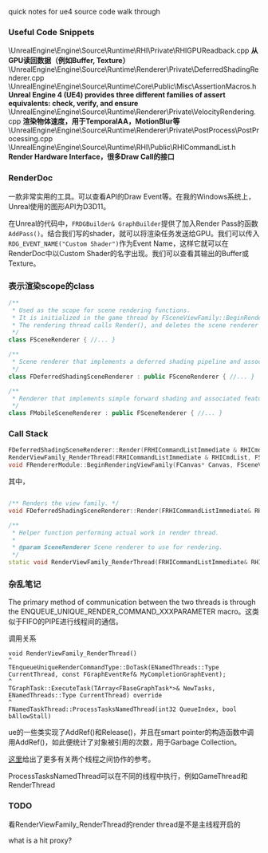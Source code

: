 quick notes for ue4 source code walk through

### Useful Code Snippets
\UnrealEngine\Engine\Source\Runtime\RHI\Private\RHIGPUReadback.cpp **从GPU读回数据（例如Buffer, Texture）**
\UnrealEngine\Engine\Source\Runtime\Renderer\Private\DeferredShadingRenderer.cpp
\UnrealEngine\Engine\Source\Runtime\Core\Public\Misc\AssertionMacros.h **Unreal Engine 4 (UE4) provides three different families of assert equivalents: check, verify, and ensure**
\UnrealEngine\Engine\Source\Runtime\Renderer\Private\VelocityRendering.cpp **渲染物体速度，用于TemporalAA，MotionBlur等**
\UnrealEngine\Engine\Source\Runtime\Renderer\Private\PostProcess\PostProcessing.cpp
\UnrealEngine\Engine\Source\Runtime\RHI\Public\RHICommandList.h **Render Hardware Interface，很多Draw Call的接口**

### RenderDoc
一款非常实用的工具。可以查看API的Draw Event等。在我的Windows系统上，Unreal使用的图形API为D3D11。

在Unreal的代码中，```FRDGBuilder& GraphBuilder```提供了加入Render Pass的函数```AddPass()```。结合我们写的shader，就可以将渲染任务发送给GPU。我们可以传入```RDG_EVENT_NAME("Custom Shader")```作为Event Name，这样它就可以在RenderDoc中以Custom Shader的名字出现。我们可以查看其输出的Buffer或Texture。

### 表示渲染scope的class
```cpp
/**
 * Used as the scope for scene rendering functions.
 * It is initialized in the game thread by FSceneViewFamily::BeginRender, and then passed to the rendering thread.
 * The rendering thread calls Render(), and deletes the scene renderer when it returns.
 */
class FSceneRenderer { //... }

/**
 * Scene renderer that implements a deferred shading pipeline and associated features.
 */
class FDeferredShadingSceneRenderer : public FSceneRenderer { //... }

/**
 * Renderer that implements simple forward shading and associated features.
 */
class FMobileSceneRenderer : public FSceneRenderer { //... }
```



### Call Stack
```cpp
FDeferredShadingSceneRenderer::Render(FRHICommandListImmediate & RHICmdList);
RenderViewFamily_RenderThread(FRHICommandListImmediate & RHICmdList, FSceneRenderer * SceneRenderer);
void FRendererModule::BeginRenderingViewFamily(FCanvas* Canvas, FSceneViewFamily* ViewFamily)；
```

其中，
```cpp

/** Renders the view family. */
void FDeferredShadingSceneRenderer::Render(FRHICommandListImmediate& RHICmdList) { //... }

/**
 * Helper function performing actual work in render thread.
 *
 * @param SceneRenderer	Scene renderer to use for rendering.
 */
static void RenderViewFamily_RenderThread(FRHICommandListImmediate& RHICmdList, FSceneRenderer* SceneRenderer) { //... }
```
### 杂乱笔记

The primary method of communication between the two threads is through the ENQUEUE_UNIQUE_RENDER_COMMAND_XXXPARAMETER macro。这类似于FIFO的PIPE进行线程间的通信。

调用关系
```
void RenderViewFamily_RenderThread()
^
TEnqueueUniqueRenderCommandType::DoTask(ENamedThreads::Type CurrentThread, const FGraphEventRef& MyCompletionGraphEvent);
^
TGraphTask::ExecuteTask(TArray<FBaseGraphTask*>& NewTasks, ENamedThreads::Type CurrentThread) override
^
FNamedTaskThread::ProcessTasksNamedThread(int32 QueueIndex, bool bAllowStall)
```

ue的一些类实现了AddRef()和Release()，并且在smart pointer的构造函数中调用AddRef()，如此便统计了对象被引用的次数，用于Garbage Collection。

[这里](https://docs.unrealengine.com/en-US/Programming/Rendering/ThreadedRendering/index.html)给出了更多有关两个线程之间协作的参考。

ProcessTasksNamedThread可以在不同的线程中执行，例如GameThread和RenderThread

### TODO
看RenderViewFamily_RenderThread的render thread是不是主线程开启的

what is a hit proxy?


